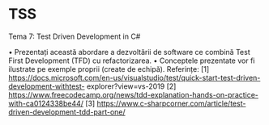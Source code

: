 # TSS

Tema 7: Test Driven Development in C#

• Prezentați această abordare a dezvoltării de software ce combină Test First Development
(TFD) cu refactorizarea.
• Conceptele prezentate vor fi ilustrate pe exemple proprii (create de echipă).
Referințe:
[1] https://docs.microsoft.com/en-us/visualstudio/test/quick-start-test-driven-development-withtest-
explorer?view=vs-2019
[2] https://www.freecodecamp.org/news/tdd-explanation-hands-on-practice-with-ca0124338be44/
[3] https://www.c-sharpcorner.com/article/test-driven-development-tdd-part-one/
